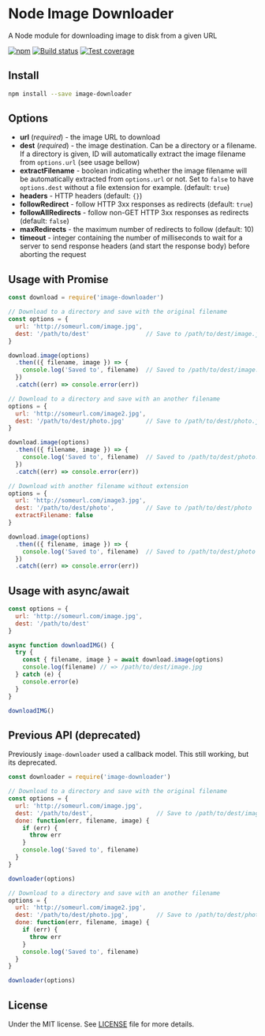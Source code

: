 # Node Image Downloader

A Node module for downloading image to disk from a given URL

[![npm](https://img.shields.io/npm/v/image-downloader.svg)](https://www.npmjs.com/package/image-downloader) [![Build status](https://gitlab.com/demsking/image-downloader/badges/master/pipeline.svg)](https://gitlab.com/demsking/image-downloader/pipelines) [![Test coverage](https://gitlab.com/demsking/image-downloader/badges/master/coverage.svg)](https://gitlab.com/demsking/image-downloader/pipelines)

## Install

```sh
npm install --save image-downloader
```

## Options

- **url** (*required*) - the image URL to download
- **dest** (*required*) - the image destination. Can be a directory or a filename. If a directory is given, ID will automatically extract the image filename from `options.url` (see usage bellow)
- **extractFilename** - boolean indicating whether the image filename will be automatically extracted from `options.url` or not. Set to `false` to have `options.dest` without a file extension for example. (default: `true`)
- **headers** - HTTP headers (default: `{}`)
- **followRedirect** - follow HTTP 3xx responses as redirects (default: `true`)
- **followAllRedirects** - follow non-GET HTTP 3xx responses as redirects (default: `false`)
- **maxRedirects** - the maximum number of redirects to follow (default: 10)
- **timeout** - integer containing the number of milliseconds to wait for a server to send response headers (and start the response body) before aborting the request

## Usage with Promise

```js
const download = require('image-downloader')

// Download to a directory and save with the original filename
const options = {
  url: 'http://someurl.com/image.jpg',
  dest: '/path/to/dest'                // Save to /path/to/dest/image.jpg
}

download.image(options)
  .then(({ filename, image }) => {
    console.log('Saved to', filename)  // Saved to /path/to/dest/image.jpg
  })
  .catch((err) => console.error(err))

// Download to a directory and save with an another filename
options = {
  url: 'http://someurl.com/image2.jpg',
  dest: '/path/to/dest/photo.jpg'      // Save to /path/to/dest/photo.jpg
}

download.image(options)
  .then(({ filename, image }) => {
    console.log('Saved to', filename)  // Saved to /path/to/dest/photo.jpg
  })
  .catch((err) => console.error(err))

// Download with another filename without extension
options = {
  url: 'http://someurl.com/image3.jpg',
  dest: '/path/to/dest/photo',         // Save to /path/to/dest/photo
  extractFilename: false
}

download.image(options)
  .then(({ filename, image }) => {
    console.log('Saved to', filename)  // Saved to /path/to/dest/photo
  })
  .catch((err) => console.error(err))
```

## Usage with async/await

```js
const options = {
  url: 'http://someurl.com/image.jpg',
  dest: '/path/to/dest'
}

async function downloadIMG() {
  try {
    const { filename, image } = await download.image(options)
    console.log(filename) // => /path/to/dest/image.jpg
  } catch (e) {
    console.error(e)
  }
}

downloadIMG()
```

## Previous API (deprecated)

Previously `image-downloader` used a callback model. This still working, but its deprecated.

```js
const downloader = require('image-downloader')

// Download to a directory and save with the original filename
const options = {
  url: 'http://someurl.com/image.jpg',
  dest: '/path/to/dest',                  // Save to /path/to/dest/image.jpg
  done: function(err, filename, image) {
    if (err) {
      throw err
    }
    console.log('Saved to', filename)
  }
}

downloader(options)

// Download to a directory and save with an another filename
options = {
  url: 'http://someurl.com/image2.jpg',
  dest: '/path/to/dest/photo.jpg',        // Save to /path/to/dest/photo.jpg
  done: function(err, filename, image) {
    if (err) {
      throw err
    }
    console.log('Saved to', filename)
  }
}

downloader(options)
```

## License

Under the MIT license. See [LICENSE](https://gitlab.com/demsking/image-downloader/blob/master/LICENSE) file for more details.
